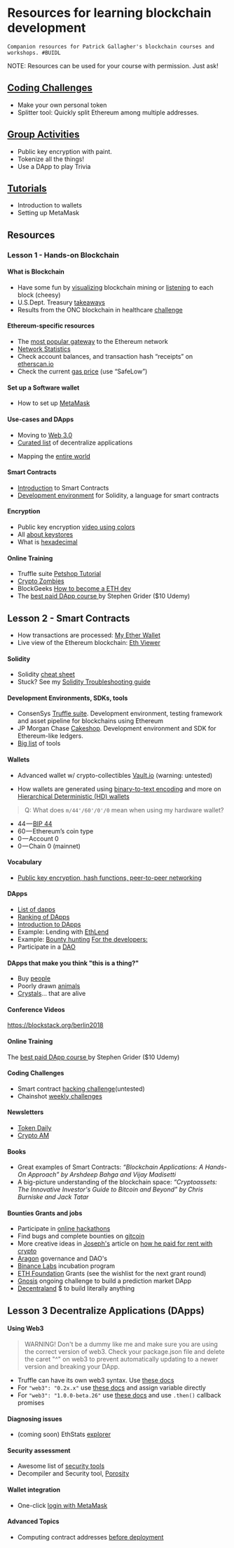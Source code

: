 # Resources for learning blockchain development

`Companion resources for Patrick Gallagher's blockchain courses and workshops. #BUIDL`

NOTE: Resources can be used for your course with permission. Just ask!

## [Coding Challenges](https://github.com/blockchainbuddha/Intro-to-Blockchain/tree/master/Solidity%20Challenges)

- Make your own personal token
- Splitter tool: Quickly split Ethereum among multiple addresses.

## [Group Activities](https://github.com/blockchainbuddha/Intro-to-Blockchain/tree/master/Activities)

- Public key encryption with paint.
- Tokenize all the things!
- Use a DApp to play Trivia

## [Tutorials](https://github.com/blockchainbuddha/Intro-to-Blockchain/tree/master/Tutorials)

- Introduction to wallets
- Setting up MetaMask

## Resources

### Lesson 1 - Hands-on Blockchain

#### What is Blockchain

- Have some fun by [visualizing](https://youtu.be/_160oMzblY8) blockchain mining or [listening](https://vimeo.com/272871263) to each block (cheesy)
- U.S.Dept. Treasury [takeaways](https://www.publicdebt.treas.gov/fsservices/gov/fit/blockchain.htm)
- Results from the ONC blockchain in healthcare [challenge](http://www.cccinnovationcenter.com/challenges/block-chain-challenge/view-winners/)

#### Ethereum-specific resources

- The [most popular gateway](https://myetherwallet.com) to the Ethereum network
- [Network Statistics](https://etherscan.io/chart/blocktime)
- Check account balances, and transaction hash “receipts” on [etherscan.io](https://etherscan.io/)
- Check the current [gas price](https://ethgasstation.info) (use “SafeLow”)

#### Set up a Software wallet

- How to set up [MetaMask](https://cryptospaceguides.com/step-by-step-guide-to-metamask/)

#### Use-cases and DApps

- Moving to [Web 3.0](https://themerkle.com/web-3-0-will-be-cheaper-to-run-and-more-secure-than-its-predecessor-heres-why/)
- [Curated list](https://dappradar.com) of decentralize applications

* Mapping the [entire world](https://map.foam.space)

#### Smart Contracts

- [Introduction](https://ethereum.org/token) to Smart Contracts
- [Development environment](http://remix.ethereum.org) for Solidity, a language for smart contracts

#### Encryption

- Public key encryption [video using colors](https://youtu.be/YEBfamv-_do)
- All [about keystores](https://medium.com/@julien.maffre/what-is-an-ethereum-keystore-file-86c8c5917b97)
- What is [hexadecimal](https://www.binaryhexconverter.com/hex-to-decimal-converter)

#### Online Training

- Truffle suite [Petshop Tutorial](https://truffleframework.com/tutorials/pet-shop)
- [Crypto Zombies](https://cryptozombies.io/)
- BlockGeeks [How to become a ETH dev](https://blockgeeks.com/guides/ethereum-developer/)
- The [best paid DApp course ](https://www.udemy.com/share/1000CIBUYZdl5bQng=/) by Stephen Grider ($10 Udemy)

## Lesson 2 - Smart Contracts

- How transactions are processed: [My Ether Wallet](https://myetherwallet.github.io/knowledge-base/gas/what-is-gas-ethereum.html)
- Live view of the Ethereum blockchain: [Eth Viewer](http://ethviewer.live/)

#### Solidity

- Solidity [cheat sheet](https://github.com/manojpramesh/solidity-cheatsheet)
- Stuck? See my [Solidity Troubleshooting guide](https://github.com/blockchainbuddha/Solidity-Troubleshooting-Guide)

#### Development Environments, SDKs, tools

- ConsenSys [Truffle suite](https://www.truffleframework.com/). Development environment, testing framework and asset pipeline for blockchains using Ethereum
- JP Morgan Chase [Cakeshop](https://github.com/jpmorganchase/cakeshop). Development environment and SDK for Ethereum-like ledgers.
- [Big list](https://github.com/ConsenSys/ethereum-developer-tools-list) of tools

#### Wallets

- Advanced wallet w/ crypto-collectibles [Vault.io](https://vault.io/) (warning: untested)

* How wallets are generated using [binary-to-text encoding](https://en.wikipedia.org/wiki/Base58) and more on [Hierarchical Deterministic (HD) wallets](https://medium.com/bitcraft/hd-wallets-explained-from-high-level-to-nuts-and-bolts-9a41545f5b0)

> Q: What does `m/44'/60'/0'/0` mean when using my hardware wallet?

- 44 — [BIP 44](https://github.com/bitcoin/bips/blob/master/bip-0044.mediawiki)
- 60 — Ethereum’s coin type
- 0 — Account 0
- 0 — Chain 0 (mainnet)

#### Vocabulary

- [Public key encryption, hash functions, peer-to-peer networking](https://medium.com/technologymadeeasy/develop-dapps-on-ethereum-tutorial-series-for-beginners-part-1-basic-terminology-866d2ce4cf34)

#### DApps

- [List of dapps ](https://www.stateofthedapps.com/)
- [Ranking of DApps ](https://dappradar.com/)
- [Introduction to DApps](https://blockchainhub.net/decentralized-applications-dapps/)
- Example: Lending with [EthLend](https://ethlend.io/#/main)
- Example: [Bounty hunting](https://bounty0x.io/)
  [For the developers: ](https://dappsforbeginners.wordpress.com/tutorials/introduction-to-development-on-ethereum/)
- Participate in a [DAO](https://medium.com/daostack/new-introducing-alchemy-budgeting-for-decentralized-organizations-b81ba8501b23)

#### DApps that make you think "this is a thing?"

- Buy [people](https://github.com/bmby-co/contract)
- Poorly drawn [animals](https://opensea.io/assets/hedgie)
- [Crystals](https://opensea.io/)... that are alive

#### Conference Videos

https://blockstack.org/berlin2018

#### Online Training

The [best paid DApp course ](https://www.udemy.com/share/1000CIBUYZdl5bQng=/) by Stephen Grider ($10 Udemy)

#### Coding Challenges

- Smart contract [hacking challenge](https://github.com/OpenZeppelin/ethernaut)(untested)
- Chainshot [weekly challenges](https://www.chainshot.com/)

#### Newsletters

- [Token Daily](https://www.tokendaily.co/join-newsletter/kR75)
- [Crypto AM](https://cryptoam.substack.com/)

#### Books

- Great examples of Smart Contracts: _“Blockchain Applications: A Hands-On Approach” by Arshdeep Bahga and Vijay
  Madisetti_
- A big-picture understanding of the blockchain space: _“Cryptoassets: The Innovative Investor's Guide to Bitcoin and Beyond” by Chris
  Burniske and Jack Tatar_

#### Bounties Grants and jobs

- Participate in [online hackathons](https://bountyone.io/hackathons)
- Find bugs and complete bounties on [gitcoin](https://gitcoin.co/)
- More creative ideas in [Joseph's](https://github.com/jschiarizzi) article on [how he paid for rent with crypto](https://medium.com/gitcoin/how-i-paid-my-rent-with-crypto-3cfa76fe943)
- [Aragon](https://blog.aragon.org/introducing-aragon-nest-1aa8c91c0566/) governance and DAO's
- [Binance Labs](https://medium.com/binance-labs/binance-labs-incubation-program-fa709cde8644) incubation program
- [ETH Foundation](https://blog.ethereum.org/2018/08/17/ethereum-foundation-grants-update-wave-3/) Grants (see the wishlist for the next grant round)
- [Gnosis](https://gnosis.pm/gnosisx.html) ongoing challenge to build a prediction market DApp
- [Decentraland](https://blog.decentraland.org/genesis-content-funding-the-future-of-blockchain-gaming-a5cb55dca8c5) $ to build literally anything

## Lesson 3 Decentralize Applications (DApps)

#### Using Web3

> WARNING! Don't be a dummy like me and make sure you are using the correct version of web3. Check your package.json file and delete the caret "^" on web3 to prevent automatically updating to a newer version and breaking your DApp.

- Truffle can have its own web3 syntax. Use [these docs](https://truffleframework.com/docs/truffle/overview)
- For `"web3": "0.2x.x"` use [these docs](https://github.com/ethereum/wiki/wiki/JavaScript-API) and assign variable directly
- For `"web3": "1.0.0-beta.26"` use [these docs](https://web3js.readthedocs.io/en/1.0/web3.html) and use `.then()` callback promises

#### Diagnosing issues

- (coming soon) EthStats [explorer](https://ethstats.io/)

#### Security assessment

- Awesome list of [security tools](https://github.com/trailofbits/awesome-ethereum-security)
- Decompiler and Security tool, [Porosity](https://github.com/comaeio/porosity)

#### Wallet integration

- One-click [login with MetaMask](https://www.toptal.com/ethereum/one-click-login-flows-a-metamask-tutorial)

#### Advanced Topics

- Computing contract addresses [before deployment](https://medium.com/bitclave/how-we-sent-eth-to-the-wrong-address-and-successfully-recovered-them-2fc18e09d8f6)
